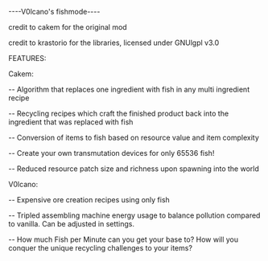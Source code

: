 ----V0lcano's fishmode----

credit to cakem for the original mod

credit to krastorio for the libraries, licensed under GNUlgpl v3.0


FEATURES:

Cakem:

-- Algorithm that replaces one ingredient with fish in any multi ingredient recipe

-- Recycling recipes which craft the finished product back into the ingredient that was replaced with fish

-- Conversion of items to fish based on resource value and item complexity

-- Create your own transmutation devices for only 65536 fish!

-- Reduced resource patch size and richness upon spawning into the world


V0lcano:

-- Expensive ore creation recipes using only fish

-- Tripled assembling machine energy usage to balance pollution compared to vanilla. Can be adjusted in settings.



-- How much Fish per Minute can you get your base to? How will you conquer the unique recycling challenges to your items?

